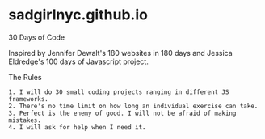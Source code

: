 # sadgirlnyc.github.io

30 Days of Code

Inspired by Jennifer Dewalt's 180 websites in 180 days and Jessica Eldredge's 100 days of Javascript project.

The Rules

    1. I will do 30 small coding projects ranging in different JS frameworks.
    2. There's no time limit on how long an individual exercise can take.
    3. Perfect is the enemy of good. I will not be afraid of making mistakes.
    4. I will ask for help when I need it.
